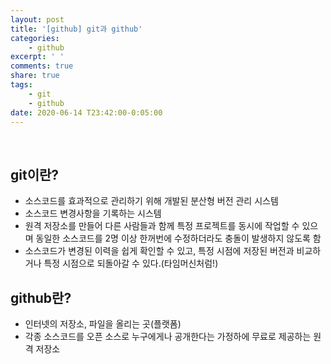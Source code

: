 ```yaml
---
layout: post
title: '[github] git과 github'
categories:
    - github
excerpt: ' '
comments: true
share: true
tags:
    - git
    - github
date: 2020-06-14 T23:42:00-0:05:00
---
```


<br/>

## git이란?

-   소스코드를 효과적으로 관리하기 위해 개발된 분산형 버전 관리 시스템
-   소스코드 변경사항을 기록하는 시스템
-   원격 저장소를 만들어 다른 사람들과 함께 특정 프로젝트를 동시에 작업할 수 있으며 동일한 소스코드를 2명 이상 한꺼번에 수정하더라도 충돌이 발생하지 않도록 함
-   소스코드가 변경된 이력을 쉽게 확인할 수 있고, 특정 시점에 저장된 버전과 비교하거나 특정 시점으로 되돌아갈 수 있다.(타임머신처럼!)

## github란?

-   인터넷의 저장소, 파일을 올리는 곳(플랫폼)
-   각종 소스코드를 오픈 소스로 누구에게나 공개한다는 가정하에 무료로 제공하는 원격 저장소
